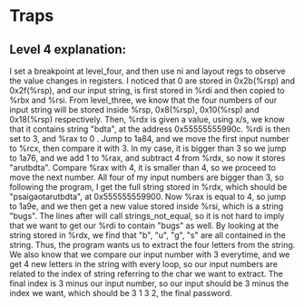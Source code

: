# Traps
## Level 4 explanation:
I set a breakpoint at level_four, and then use ni and layout regs to observe the
value changes in registers. I noticed that 0 are stored in 0x2b(%rsp) and 
0x2f(%rsp), and our input string, is first stored in %rdi and then copied to 
%rbx and %rsi. From level_three, we know that the four numbers of our input
string will be stored inside %rsp, 0x8(%rsp), 0x10(%rsp) and 0x18(%rsp) 
respectively. Then, %rdx is given a value, using x/s, we know that it contains
string "bdta", at the address 0x55555555990c. %rdi is then set to 3, and %rax to
0 . Jump to 1a84, and we move the first input number to %rcx, then compare it 
with 3. In my case, it is bigger than 3 so we jump to 1a76, and we add 1 to 
%rax, and subtract 4 from %rdx, so now it stores "arutbdta". Compare %rax with
4, it is smaller than 4, so we proceed to move the next number. All four of my
input numbers are bigger than 3, so following the program, I get the full string
stored in %rdx, which should be "psaigaotarutbdta", at 0x555555559900. Now
%rax is equal to 4, so jump to 1a9e, and we then get a new value stored inside
%rsi, which is a string "bugs". The lines after will call strings_not_equal, so
it is not hard to imply that we want to get our %rdi to contain "bugs" as well.
By looking at the string stored in %rdx, we find that "b", "u", "g", "s" are all
contained in the string. Thus, the program wants us to extract the four 
letters from the string. We also know that we compare our input number with 3
everytime, and we get 4 new letters in the string with every loop, so our
input numbers are related to the index of string referring to the char we want
to extract. The final index is 3 minus our input number, so our input should be
3 minus the index we want, which should be 3 1 3 2, the final password. 